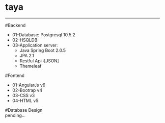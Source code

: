 # taya 
<hr>
#Backend
<ul>
	<li>01-Database: Postgresql 10.5.2</li>
	<li>02-HSQLDB</li>
	<li>03-Application server:
		<ul>
			<li>Java Spring Boot 2.0.5</li>
			<li>JPA 2.1</li>
			<li>Restful Api :[JSON]</li>
			<li>Themeleaf</li>
		</ul>
	</li>
</ul>

#Fontend</br>
<ul>
	<li>01-AngularJs v6</li>
	<li>02-Bootrap v4</li>
	<li>03-CSS  v3</li>
	<li>04-HTML v5</li>
</ul>

#Database Design</br>
pending...
	

	
